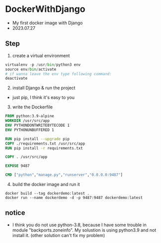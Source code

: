 # DockerWithDjango
* My first docker image with Django
* 2023.07.27
## Step

1. create a virtual environment
```python
virtualenv -p /usr/bin/python3 env
source env/bin/activate
# if wanna leave the env type following command:
deactivate
```

2. install Django & run the project
* just pip, I think it's easy to you

3. write the Dockerfile

```Dockerfile
FROM python:3.9-alpine
WORKDIR /usr/src/app
ENV PYTHONDONTWRITEBYTECODE 1
ENV PYTHONUNBUFFERED 1

RUN pip install --upgrade pip
COPY ./requirements.txt /usr/src/app
RUN pip install -r requirements.txt

COPY . /usr/src/app

EXPOSE 9487

CMD ["python","manage.py","runserver","0.0.0.0:9487"]
```

4. build the docker image and run it
```
docker build --tag dockerdemo:latest .
docker run --name dockerdemo -d -p 9487:9487 dockerdemo:latest
``` 

## notice
* I think you do not use python-3.8, because I have some trouble in module "backports.zoneinfo". My solustion is using python3.9 and not install it. (other solution can't fix my problem)
